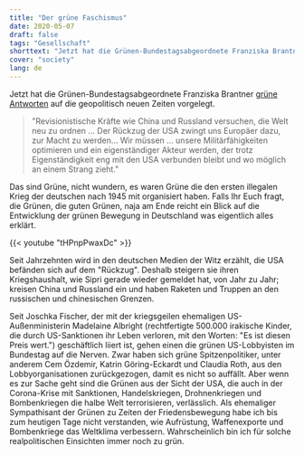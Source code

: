 ```yaml
---
title: "Der grüne Faschismus"
date: 2020-05-07
draft: false
tags: "Gesellschaft"
shorttext: "Jetzt hat die Grünen-Bundestagsabgeordnete Franziska Brantner grüne Antworten auf die geopolitisch neuen Zeiten vorgelegt. Revisionistische Kräfte wie China und Russland versuchen, die Welt neu zu ordnen…"
cover: "society"
lang: de
---
```


Jetzt hat die Grünen-Bundestagsabgeordnete Franziska Brantner [grüne Antworten](https://www.franziska-brantner.de/2020/04/16/gruene-vernetzte-aussenpolitik-fuer-eine-welt-in-unordnung/ "GRÜNE VERNETZTE AUSSENPOLITIK FÜR EINE WELT IN UNORDNUN") auf die geopolitisch neuen Zeiten vorgelegt. 

> "Revisionistische Kräfte wie China und Russland versuchen, die Welt neu zu ordnen ... Der Rückzug der USA zwingt uns Europäer dazu, zur Macht zu werden… Wir müssen ... unsere Militärfähigkeiten optimieren und ein eigenständiger Akteur werden, der trotz Eigenständigkeit eng mit den USA verbunden bleibt und wo möglich an einem Strang zieht." 

Das sind Grüne, nicht wundern, es waren Grüne die den ersten illegalen Krieg der deutschen nach 1945 mit organisiert haben. Falls Ihr Euch fragt, die Grünen, die guten Grünen, naja am Ende reicht ein Blick auf die Entwicklung der grünen Bewegung in Deutschland was eigentlich alles erklärt. 

{{< youtube "tHPnpPwaxDc" >}}

Seit Jahrzehnten wird in den deutschen Medien der Witz erzählt, die USA befänden sich auf dem "Rückzug". Deshalb steigern sie ihren Kriegshaushalt, wie Sipri gerade wieder gemeldet hat, von Jahr zu Jahr; kreisen China und Russland ein und haben Raketen und Truppen an den russischen und chinesischen Grenzen.

Seit Joschka Fischer, der mit der kriegsgeilen ehemaligen US-Außenministerin Madelaine Albright (rechtfertigte 500.000 irakische Kinder, die durch US-Sanktionen ihr Leben verloren, mit den Worten: "Es ist diesen Preis wert.") geschäftlich liiert ist, gehen einen die grünen US-Lobbyisten im Bundestag auf die Nerven. Zwar haben sich grüne Spitzenpolitiker, unter anderem Cem Özdemir, Katrin Göring-Eckardt und Claudia Roth, aus den Lobbyorganisationen zurückgezogen, damit es nicht so auffällt. Aber wenn es zur Sache geht sind die Grünen aus der Sicht der USA, die auch in der Corona-Krise mit Sanktionen, Handelskriegen, Drohnenkriegen und Bombenkriegen die halbe Welt terrorisieren, verlässlich. Als ehemaliger Sympathisant der Grünen zu Zeiten der Friedensbewegung habe ich bis zum heutigen Tage nicht verstanden, wie Aufrüstung, Waffenexporte und Bombenkriege das Weltklima verbessern. Wahrscheinlich bin ich für solche realpolitischen Einsichten immer noch zu grün.
